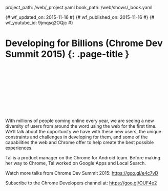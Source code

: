 project_path: /web/_project.yaml
book_path: /web/shows/_book.yaml

{# wf_updated_on: 2015-11-16 #}
{# wf_published_on: 2015-11-16 #}
{# wf_youtube_id: 9jmqsq2OQjc #}

# Developing for Billions (Chrome Dev Summit 2015) {: .page-title }


<div class="video-wrapper">
  <iframe class="devsite-embedded-youtube-video" data-video-id="9jmqsq2OQjc"
          data-autohide="1" data-showinfo="0" frameborder="0" allowfullscreen>
  </iframe>
</div>


With millions of people coming online every year, we are seeing a new diversity of users from around the word using the web for the first time. We’ll talk about the opportunity we have with these new users, the unique constraints and challenges in developing for them, and some of the capabilities the web and Chrome offer to help create the best possible experiences.

Tal is a product manager on the Chrome for Android team. Before making her way to Chrome, Tal worked on Google Apps and Local Search.

Watch more talks from Chrome Dev Summit 2015: https://goo.gl/e4c7vD

Subscribe to the Chrome Developers channel at: https://goo.gl/OUF4e2
